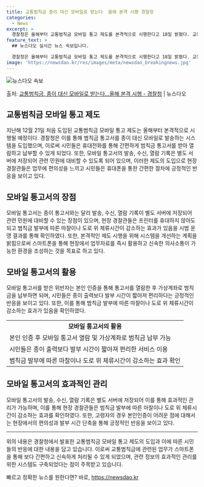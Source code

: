 ```yaml
---
title: 교통범칙금 종이 대신 모바일로 받는다  올해 본격 시행 경찰청
categories:
  - News
excerpt: >
  경찰청은 올해부터 교통범칙금 모바일 통고 제도를 본격적으로 시행한다고 18일 밝혔다. 교통범칙금 모바일 통고…
feature_text: >
  ## 뉴스다오 실시간 뉴스 속보입니다.

  경찰청은 올해부터 교통범칙금 모바일 통고 제도를 본격적으로 시행한다고 18일 밝혔다. 교통범칙금 모바일 통고…
image: 'https://newsdao.kr/res/images/meta/newsdao_breakingnews.jpg'
---
```


![뉴스다오 속보](https://newsdao.kr/res/images/meta/newsdao_breakingnews.jpg)

<p>출처: <a href="https://newsdao.kr/3027" rel="dofollow">교통범칙금, 종이 대신 모바일로 받는다…올해 본격 시행 - 경찰청</a> | 뉴스다오</p>

<h2 data-ke-size="size26">교통범칙금 모바일 통고 제도</h2>
<p data-ke-size="size16">지난해 12월 21일 처음 도입된 교통범칙금 모바일 통고 제도는 올해부터 본격적으로 시행될 예정이다. 경찰청은 이를 통해 범칙금 통고서를 종이 대신 모바일로 발송하는 시스템을 도입했으며, 이로써 시민들은 휴대전화를 통해 간편하게 범칙금 통고서를 받아 열람하고 납부할 수 있게 되었다. 또한, 모바일 통고서의 발송, 수신, 열람 기록은 별도 서버에 저장되어 관련 민원에 대비할 수 있도록 되어 있으며, 이러한 제도의 도입으로 현장 경찰관들은 업무에 편의성을 느끼고 시민들은 휴대폰을 통한 간편한 절차에 긍정적인 반응을 보이고 있다.</p>

<h2 data-ke-size="size26">모바일 통고서의 장점</h2>
<p data-ke-size="size16">모바일 통고서는 종이 통고서와는 달리 발송, 수신, 열람 기록이 별도 서버에 저장되어 관련 민원에 대비할 수 있는 장점이 있으며, 현장 경찰관들은 프린터를 휴대하지 않아도 되고 범칙금 발부에 따른 마찰이나 도로 위 체류시간이 감소하는 효과가 있음을 시범 운영 결과를 통해 확인하였다. 또한, 본격적인 제도 시행을 위해 시스템을 개선하는 계획을 밝힘으로써 스마트폰을 통해 현장에서 업무자료를 즉시 활용하고 신속한 의사소통이 가능한 환경을 조성하는 것을 목표로 하고 있다.</p>

<h2 data-ke-size="size26">모바일 통고서의 활용</h2>
<p data-ke-size="size16">모바일 통고서를 받은 위반자는 본인 인증을 통해 통고서를 열람한 후 가상계좌로 범칙금을 납부하면 되며, 시민들은 종이 출력보다 발부 시간이 짧아져 편리하다는 긍정적인 반응을 보이고 있다. 또한, 이를 통해 범칙금 발부에 따른 마찰이나 도로 위 체류시간이 감소하는 효과가 있음을 확인하였다.</p>

<table>
	<tr>
		<td style="text-align: center; height: 17px;"><b>모바일 통고서의 활용</b></td>
	</tr>
	<tr>
		<td style="text-align: left; height: 17px;">본인 인증 후 모바일 통고서 열람 및 가상계좌로 범칙금 납부 가능</td>
	</tr>
	<tr>
		<td style="text-align: left; height: 17px;">시민들은 종이 출력보다 발부 시간이 짧아져 편리한 서비스 이용</td>
	</tr>
	<tr>
		<td style="text-align: left; height: 17px;">범칙금 발부에 따른 마찰이나 도로 위 체류시간이 감소하는 효과 확인</td>
	</tr>
</table>

<h2 data-ke-size="size26">모바일 통고서의 효과적인 관리</h2>
<p data-ke-size="size16">모바일 통고서의 발송, 수신, 열람 기록은 별도 서버에 저장되어 이를 통해 효과적인 관리가 가능하며, 이를 통해 현장 경찰관들은 범칙금 발부에 따른 마찰이나 도로 위 체류시간이 감소하는 효과를 확인하였다. 또한, 고령자의 경우 본인인증이 어려운 점에 대해서는 현장에서의 편의성과 발부 시간 단축을 통해 긍정적인 반응을 보이고 있다.</p>

<hr>
<p data-ke-size="size16">위의 내용은 경찰청에서 발표한 교통범칙금 모바일 통고 제도의 도입과 이에 따른 시민들의 반응에 대한 내용을 담고 있습니다. 이로써 교통범칙금에 관련된 업무가 스마트폰을 통해 보다 간편하고 신속하게 처리될 수 있게 되었으며, 관련 정보의 효과적인 관리를 위한 시스템도 구축되었다는 점이 주목받고 있습니다.</p> 

빠르고 정확한 뉴스를 원한다면? 바로, <a href="https://newsdao.kr" rel="dofollow">https://newsdao.kr</a>


    
